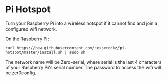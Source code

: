 Pi Hotspot
==========
Turn your Raspberry Pi into a wireless hotspot if it cannot find and join a configured wifi network.

On the Raspberry Pi:

    curl https://raw.githubusercontent.com/jesserockz/pi-hotspot/master/install.sh | sudo sh
    
The network name will be Zero-serial, where serial is the last 4 characters of your Raspberry Pi's serial number. The password to access the wifi will be zer0config.
